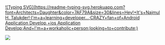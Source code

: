 [![Typing SVG](https://readme-typing-svg.herokuapp.com?font=Architects+Daughter&color=7AF79A&size=30&lines=Hey!+It's+Najmul H. Talukder!;I'm+a+learning+developer...;CRAZY+fan+of+Android Application Develop,+ios Application Develop;And+I'm+a+workaholic+person;looking+to+contribute;)](https://git.io/typing-svg)

<img src="https://profile-counter.glitch.me/walleeva2018/count.svg">
